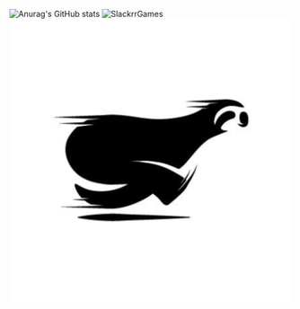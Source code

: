 ![Anurag's GitHub stats](https://github-readme-stats.vercel.app/api?username=ublockedslackrr&show_icons=true&theme=dracula)
![SlackrrGames](https://github.io/ublockedslackrr/repo=ublockedslackrr/slackrrgames.png?raw=true)
<a href="https://ublockedslackrr.github.io./"><img src="slackrr.png"></a>
